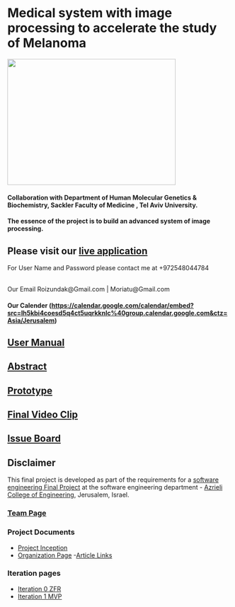 # Medical system with image processing to accelerate the study of Melanoma

<img src="https://github.com/moriatu/final_project/blob/master/img/data-processing.jpg?v=3&s=100" width ="380" height="285" align="center">

#### Collaboration with Department of Human Molecular Genetics & Biochemistry, Sackler Faculty of Medicine , Tel Aviv University.
#### The essence of the project is to build an advanced system of image processing.


## Please visit our [live application]()

For User Name and Password please contact me at +972548044784


<br />
Our Email
Roizundak@Gmail.com | 
Moriatu@Gmail.com

#### Our Calender (https://calendar.google.com/calendar/embed?src=lh5kbi4coesd5q4ct5uqrkknlc%40group.calendar.google.com&ctz=Asia/Jerusalem)



## [User Manual](../../wiki/manual)

## [Abstract](../../wiki/Motivation)

## [Prototype](https://github.com/moriatu/final_project/blob/master/%D7%90%D7%91%20%D7%98%D7%99%D7%A4%D7%95%D7%A1.docx)

## [Final Video Clip](https://www.youtube.com/watch?v=jrdqcXuoeBY)

## [Issue Board](https://huboard.com/moriatu/final_project/#/)

## Disclaimer
This final project is developed as part of the requirements for a [software engineering Final Project](http://projects.jce.ac.il/moodle/)  at the software engineering department - [Azrieli College of Engineering](http://www.jce.ac.il/), Jerusalem, Israel.


### [Team Page](../../wiki/team)

### Project Documents
- [Project Inception](../../wiki/inception)
- [Organization Page](https://med.tau.ac.il/profile/carmitlevy)
-[Article Links](../../wiki/links)

### Iteration pages
- [Iteration 0 ZFR](../../wiki/zfr)
- [Iteration 1 MVP](../../wiki/mvp)
